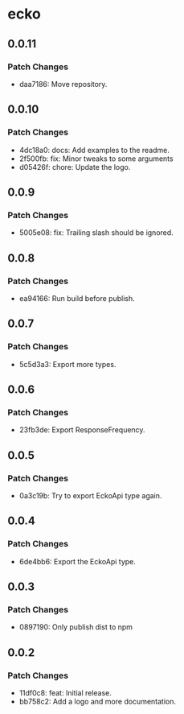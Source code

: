 # ecko

## 0.0.11

### Patch Changes

- daa7186: Move repository.

## 0.0.10

### Patch Changes

- 4dc18a0: docs: Add examples to the readme.
- 2f500fb: fix: Minor tweaks to some arguments
- d05426f: chore: Update the logo.

## 0.0.9

### Patch Changes

- 5005e08: fix: Trailing slash should be ignored.

## 0.0.8

### Patch Changes

- ea94166: Run build before publish.

## 0.0.7

### Patch Changes

- 5c5d3a3: Export more types.

## 0.0.6

### Patch Changes

- 23fb3de: Export ResponseFrequency.

## 0.0.5

### Patch Changes

- 0a3c19b: Try to export EckoApi type again.

## 0.0.4

### Patch Changes

- 6de4bb6: Export the EckoApi type.

## 0.0.3

### Patch Changes

- 0897190: Only publish dist to npm

## 0.0.2

### Patch Changes

- 11df0c8: feat: Initial release.
- bb758c2: Add a logo and more documentation.

